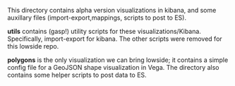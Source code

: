 This directory contains alpha version visualizations in kibana, and some auxillary files (import-export,mappings, scripts to post to ES). 

**utils** contains (gasp!) utility scripts for these visualizations/Kibana. Specifically, import-export for kibana. The other scripts were removed for this lowside repo.

**polygons** is the only visualization we can bring lowside; it contains a simple config file for a GeoJSON shape visualization in Vega. The directory also contains some helper scripts to post data to ES.
